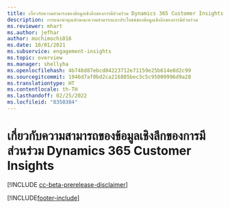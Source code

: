 ```yaml
---
title: เกี่ยวกับความสามารถของข้อมูลเชิงลึกของการมีส่วนร่วม Dynamics 365 Customer Insights
description: การแนะนำคุณลักษณะความสามารถและประโยชน์ของข้อมูลเชิงลึกของการมีส่วนร่วม
ms.reviewer: mhart
ms.author: jefhar
author: mochimochi016
ms.date: 10/01/2021
ms.subservice: engagement-insights
ms.topic: overview
ms.manager: shellyha
ms.openlocfilehash: 4b748d87ebcd84223712e71159e25b614e8d2c99
ms.sourcegitcommit: 1946d7af0bd2ca216885bec3c5c95009996d9a28
ms.translationtype: HT
ms.contentlocale: th-TH
ms.lasthandoff: 02/25/2022
ms.locfileid: "8350384"
---
```

# <a name="about-dynamics-365-customer-insights-engagement-insights-capability"></a>เกี่ยวกับความสามารถของข้อมูลเชิงลึกของการมีส่วนร่วม Dynamics 365 Customer Insights 

[!INCLUDE [cc-beta-prerelease-disclaimer](includes/cc-beta-prerelease-disclaimer.md)]

[!INCLUDE[footer-include](../includes/footer-banner.md)]
